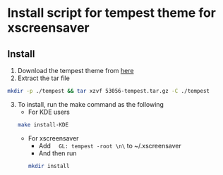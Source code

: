 # Install script for tempest theme for xscreensaver

## Install
1. Download the tempest theme from [here](https://www.pling.com/p/1124050)
2. Extract the tar file
``` bash
mkdir -p ./tempest && tar xzvf 53056-tempest.tar.gz -C ./tempest
```
3. To install, run the make command as the following
    - For KDE users
    ``` bash
    make install-KDE
    ```
    - For xscreensaver
        - Add `  GL: tempest -root \n\` to ~/.xscreensaver
        - And then run
        ``` bash
        mkdir install
        ```
